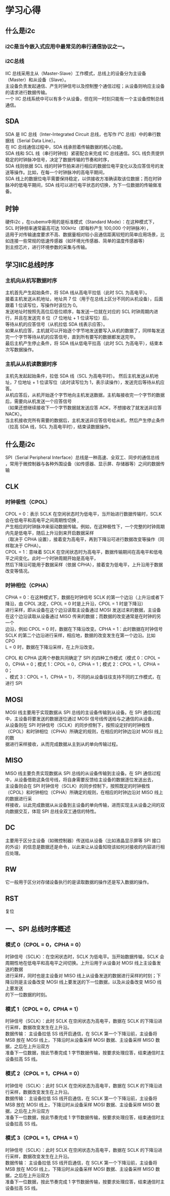 #  学习心得
## 什么是i2c                                  
### i2C是当今嵌入式应用中最常见的串行通信协议之一。  
### i2C总线
IIC 总线采用主从（Master-Slave）工作模式，总线上的设备分为主设备（Master）和从设备（Slave）。                                
主设备负责发起通信、产生时钟信号以及控制整个通信过程；从设备则响应主设备的请求进行数据传输。                                    
一个 IIC 总线系统中可以有多个从设备，但在同一时刻只能有一个主设备控制总线通信。                                    
## SDA
SDA 是 IIC 总线（Inter-Integrated Circuit 总线，也写作 I²C 总线）中的串行数据线（Serial Data Line）。                                    
在 IIC 总线通信过程中，SDA 线承担着传输数据的核心功能。                                  
SDA 线和 SCL 线（串行时钟线）紧密配合来完成 IIC 总线通信。SCL 线负责提供稳定的时钟脉冲信号，决定了数据传输的节奏和时序，                                              
SDA 线则依据 SCL 线的时钟节拍来进行相应的数据位电平变化以及应答信号的发送等操作。比如，在每一个时钟脉冲的高电平期间，                                    
SDA 线上的数据位电平需要保持稳定，以供接收方准确读取该位数据；而在时钟脉冲的低电平期间，SDA 线可以进行电平状态的切换，为下一位数据的传输做准备。                                    
## 时钟
硬件i2c   ，在cubemx中用的是标准模式（Standard Mode）：在这种模式下，SCL 时钟频率通常最高可达 100kHz（即每秒产生 100,000 个时钟脉冲），                                                 
适用于对传输速度要求不高、数据量相对较小且通信距离较短的简单应用场景，比如连接一些常规的低速传感器（如环境光传感器、简单的温度传感器等）                                                               
到主控芯片，进行环境参数的采集与传输。
## 学习IIC总线时序
### 主机向从机写数据时序
主机首先产生起始条件，将 SDA 线从高电平拉低（此时 SCL 为高电平）。                                                                                                                                  
接着主机发送从机地址，地址共 7 位（用于在总线上区分不同的从机设备），后面跟着 1 位读写位，写操作时该位为 0。                                                                                                                           
发送地址时按照先高位后低位顺序，每发送一位就在对应的 SCL 时钟周期内进行，并且在发送完 8 位（7 位地址 + 1 位读写位）后，                                                                                                                          
等待从机的应答信号（从机拉低 SDA 线表示应答）。                                                                                        
如果从机应答，主机就可以开始逐个字节地发送要写入从机的数据了，同样每发送完一个字节等待从机的应答信号，直到所有要写的数据都发送完毕。                                                  
最后主机产生停止条件，将 SDA 线从低电平拉高（此时 SCL 为高电平），结束本次写数据操作。                                              
### 主机从从机读数据时序
主机先发起起始条件，拉低 SDA 线（SCL 为高电平时）。
然后主机发送从机地址，7 位地址 + 1 位读写位（此时读写位为 1，表示读操作），发送完后等待从机应答。                                     
从机应答后，从机开始逐个字节地向主机发送数据，主机每接收完一个字节的数据后，需要向从机发送一个应答信号                                                                                                                      
（如果还想继续接收下一个字节数据就发送应答 ACK，不想接收了就发送非应答 NACK）。                                                                                                                            
当主机接收完所有需要的数据后，主机发送非应答信号给从机，然后产生停止条件（拉高 SDA 线，SCL 为高电平时），结束读数据操作。
                                                                   
                                                                                  
 ## 什么是i2c
SPI（Serial Peripheral Interface）总线是一种高速、全双工、同步的通信总线                                                                         
，常用于微控制器与各种外围设备（如传感器、显示屏、存储器等）之间的数据传输                                                                                                                                 
 ## CLK
 ### 时钟极性（CPOL）
 CPOL = 0：表示 SCLK 在空闲状态时为低电平，当开始进行数据传输时，SCLK 会在低电平和高电平之间周期性切换 ,                                                                                                                                                             
 产生相应的时钟脉冲来驱动数据传输。例如，在这种极性下，一个完整的时钟周期内先是低电平，随后上升沿到来开启数据采样                                                                                                                                                                                    
 （取决于 CPHA 设置），接着变为高电平，再到下降沿可进行数据改变等操作（同样取决于 CPHA）。                                                                            
 CPOL = 1：意味着 SCLK 在空闲状态时为高电平，数据传输期间在高电平和低电平之间变化。此时一个时钟周期开始是高电平，                                                                            
 然后下降沿可能用于数据采样（依据 CPHA），接着变为低电平，上升沿用于数据改变等情况。
 ### 时钟相位（CPHA）
 CPHA = 0：在这种模式下，数据在时钟信号 SCLK 的第一个边沿（上升沿或者下降沿，由 CPOL 决定，CPOL = 0 时是上升沿，CPOL = 1 时是下降沿）                                                                                                     
 进行采样，即从设备在这个边沿读取主设备通过 MOSI 发送过来的数据，主设备在这个边沿读取从设备通过 MISO 传来的数据；而数据的改变通常是在时钟的另一个                                          
 边沿，例如 CPOL = 0 时，数据在下降沿改变。CPHA = 1：此时数据在时钟信号 SCLK 的第二个边沿进行采样，相应地，数据的改变发生在第一个边沿。比如 CPO                                           
 L = 0 时，数据在下降沿采样，在上升沿改变。

CPOL 和 CPHA 这两个参数共同确定了 SPI 的四种工作模式（模式 0：CPOL = 0，CPHA = 0；模式 1：CPOL = 0，CPHA = 1；模式 2：CPOL = 1，CPHA = 0；                                                                                                                     
、模式 3：CPOL = 1，CPHA = 1），不同的从设备往往支持不同的工作模式，在进行 SPI 
## MOSI
MOSI 线主要用于实现数据从 SPI 总线的主设备传输到从设备。在 SPI 通信过程中，主设备将要发送的数据逐位通过 MOSI 信号线传送给与之通信的从设备，                                                                  
从设备则在 SPI 时钟信号（SCLK）的同步控制下，按照设定好的时钟极性（CPOL）和时钟相位（CPHA）所确定的规则，在相应的时钟边沿对 MOSI 线上的数                                                                              
据进行采样接收，从而完成数据从主到从的单向传输过程。
## MISO
MISO 线主要负责实现数据从 SPI 总线的从设备传输到主设备。在 SPI 通信过程中，从设备借助这条信号线，将自身需要反馈给主设备的数据逐位发送出去，                                                                             
主设备则会在 SPI 时钟信号（SCLK）的同步控制下，按照既定的时钟极性（CPOL）和时钟相位（CPHA）所确定的规则，在相应的时钟边沿对 MISO 线上的数据进行采                   
样接收，以此完成数据从从设备到主设备的单向传输，进而实现主从设备之间的双向数据交互，体现 SPI 总线全双工通信的特性。                                                                                                  
## DC
主要用于区分主设备（如微控制器）传送给从设备（比如液晶显示屏等 SPI 接口的外设）的信息是数据还是命令，以此来让从设备知晓该如何对接收的内容进行相应处理。                            
## RW
它一般用于区分对存储设备执行的是读取数据的操作还是写入数据的操作。
## RST
复位
## 一、SPI 总线时序概述
### 模式 0（CPOL = 0，CPHA = 0）
时钟信号（SCLK）：在空闲状态时，SCLK 为低电平。当开始数据传输，SCLK 会周期性地在低电平和高电平之间切换。上升沿用于从设备对 MOSI 线上主设备发送的数据                                                                                                                                     
进行采样，同时也是主设备对 MISO 线上从设备发送的数据进行采样的时刻；下降沿则是主设备改变 MOSI 线上要发送的下一位数据，以及从设备改变 MISO 线上要发送                                                                                                                                    
的下一位数据的时刻。
### 模式 1（CPOL = 0，CPHA = 1）
时钟信号（SCLK）：此时 SCLK 在空闲状态为高电平，数据在 SCLK 的下降沿进行采样，数据改变发生在上升沿。                                                                                                                        
数据传输：
主设备拉低 SS 线开启通信，在 SCLK 第一个下降沿前，主设备将 MSB 放在 MOSI 线上，下降沿时从设备采样 MOSI 数据、主设备采样 MISO 数据，之后在上升沿双方                                                                                                                                                                        
准备下一位数据，按此节奏完成 1 字节数据传输，按要求处理应答，结束通信时主设备拉高 SS 线。
### 模式 2（CPOL = 1，CPHA = 0）
时钟信号（SCLK）：此时 SCLK 在空闲状态为高电平，数据在 SCLK 的下降沿进行采样，数据改变发生在上升沿。                                                                               
数据传输：
主设备拉低 SS 线开启通信，在 SCLK 第一个下降沿前，主设备将 MSB 放在 MOSI 线上，下降沿时从设备采样 MOSI 数据、主设备采样 MISO 数据，之后在上升沿双方                                                                                                                   
准备下一位数据，按此节奏完成 1 字节数据传输，按要求处理应答，结束通信时主设备拉高 SS 线。
### 模式 3（CPOL = 1，CPHA = 1）
时钟信号（SCLK）：此时 SCLK 在空闲状态为高电平，数据在 SCLK 的下降沿进行采样，数据改变发生在上升沿。                                                                                         
数据传输：
主设备拉低 SS 线开启通信，在 SCLK 第一个下降沿前，主设备将 MSB 放在 MOSI 线上，下降沿时从设备采样 MOSI 数据、主设备采样 MISO 数据，之后在上升沿双方                                                                                                            
准备下一位数据，按此节奏完成 1 字节数据传输，按要求处理应答，结束通信时主设备拉高 SS 线。
### 